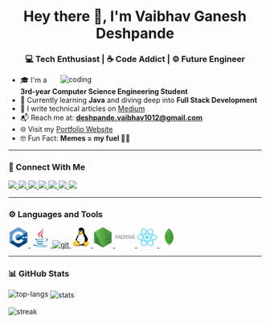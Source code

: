 <h1 align="center">Hey there 👋, I'm Vaibhav Ganesh Deshpande</h1>
<h3 align="center">💻 Tech Enthusiast | ☕ Code Addict | ⚙️ Future Engineer</h3>

<img align="right" alt="coding" width="400" src="https://cdn.dribbble.com/users/330915/screenshots/3587000/10_coding_dribbble.gif" />

- 🎓 I'm a **3rd-year Computer Science Engineering Student**
- 🧠 Currently learning **Java** and diving deep into **Full Stack Development**
- 📝 I write technical articles on [Medium](https://medium.com/@deshpande.vaibhav1012)
- 📬 Reach me at: **deshpande.vaibhav1012@gmail.com**
- 🌐 Visit my [Portfolio Website](https://deshpandevaibhav10.wixsite.com/my-site-1)
- 🤓 Fun Fact: **Memes = my fuel 🔋😂**

---

### 🔗 Connect With Me  
<p align="left">
  <a href="https://linkedin.com/in/vaibhav-ganesh-deshpande-40233b258/" target="_blank">
    <img src="https://img.shields.io/badge/LinkedIn-%230077B5.svg?&style=for-the-badge&logo=linkedin&logoColor=white" />
  </a>
  <a href="https://stackoverflow.com/users/22552100/vaibhav-deshpande" target="_blank">
    <img src="https://img.shields.io/badge/StackOverflow-FE7A16?style=for-the-badge&logo=stack-overflow&logoColor=white" />
  </a>
  <a href="https://kaggle.com/vaibhavgdeshpande" target="_blank">
    <img src="https://img.shields.io/badge/Kaggle-20BEFF?style=for-the-badge&logo=kaggle&logoColor=white" />
  </a>
  <a href="https://instagram.com/honestly_vaibhav1012" target="_blank">
    <img src="https://img.shields.io/badge/Instagram-E4405F?style=for-the-badge&logo=instagram&logoColor=white" />
  </a>
  <a href="https://medium.com/@deshpande.vaibhav1012" target="_blank">
    <img src="https://img.shields.io/badge/Medium-000000?style=for-the-badge&logo=medium&logoColor=white" />
  </a>
  <a href="https://www.hackerrank.com/deshpande_vaibh2" target="_blank">
    <img src="https://img.shields.io/badge/HackerRank-2EC866?style=for-the-badge&logo=HackerRank&logoColor=white" />
  </a>
  <a href="https://www.leetcode.com/vaibhavgd1012/" target="_blank">
    <img src="https://img.shields.io/badge/LeetCode-FFA116?style=for-the-badge&logo=leetcode&logoColor=black" />
  </a>
</p>

---

### ⚙️ Languages and Tools  
<p align="left">
  <a href="https://www.w3schools.com/cpp/" target="_blank" rel="noreferrer">
    <img src="https://raw.githubusercontent.com/devicons/devicon/master/icons/cplusplus/cplusplus-original.svg" alt="cplusplus" width="40" height="40"/>
  </a>
  <a href="https://www.java.com" target="_blank" rel="noreferrer">
    <img src="https://raw.githubusercontent.com/devicons/devicon/master/icons/java/java-original.svg" alt="java" width="40" height="40"/>
  </a>
  <a href="https://git-scm.com/" target="_blank" rel="noreferrer">
    <img src="https://www.vectorlogo.zone/logos/git-scm/git-scm-icon.svg" alt="git" width="40" height="40"/>
  </a>
  <a href="https://www.linux.org/" target="_blank" rel="noreferrer">
    <img src="https://raw.githubusercontent.com/devicons/devicon/master/icons/linux/linux-original.svg" alt="linux" width="40" height="40"/>
  </a>
  <a href="https://nodejs.org" target="_blank" rel="noreferrer">
    <img src="https://raw.githubusercontent.com/devicons/devicon/master/icons/nodejs/nodejs-original.svg" alt="nodejs" width="40" height="40"/>
  </a>
  <a href="https://expressjs.com/" target="_blank" rel="noreferrer">
    <img src="https://raw.githubusercontent.com/devicons/devicon/master/icons/express/express-original-wordmark.svg" alt="express" width="40" height="40"/>
  </a>
  <a href="https://react.dev/" target="_blank" rel="noreferrer">
    <img src="https://raw.githubusercontent.com/devicons/devicon/master/icons/react/react-original.svg" alt="react" width="40" height="40"/>
  </a>
  <a href="https://www.mongodb.com/" target="_blank" rel="noreferrer">
    <img src="https://raw.githubusercontent.com/devicons/devicon/master/icons/mongodb/mongodb-original.svg" alt="mongodb" width="40" height="40"/>
  </a>
</p>

---

### 📊 GitHub Stats  
<p>
  <img align="left" src="https://github-readme-stats.vercel.app/api/top-langs?username=vaibhavgdeshpande&show_icons=true&locale=en&layout=compact&theme=radical" alt="top-langs" />
</p>

<p>&nbsp;<img align="center" src="https://github-readme-stats.vercel.app/api?username=vaibhavgdeshpande&show_icons=true&locale=en&theme=radical" alt="stats" /></p>

<p><img align="center" src="https://github-readme-streak-stats.herokuapp.com/?user=vaibhavgdeshpande&theme=radical" alt="streak" /></p>
